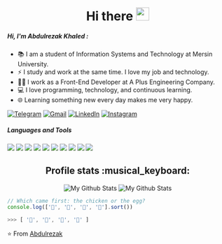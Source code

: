 <h1 align="Center" color="teal">  Hi there <img src="https://media.giphy.com/media/WUlplcMpOCEmTGBtBW/giphy.gif" width="30"> </h1>

##### Hi, I'm Abdulrezak Khaled :

- 📚 I am a student of Information Systems and Technology at Mersin University.
- ⚡ I study and work at the same time. I love my job and technology.
- 👨‍💻 I work as a Front-End Developer at A Plus Engineering Company.
- 💻 I love programming, technology, and continuous learning.
- 🌐 Learning something new every day makes me very happy.



[![Telegram](https://img.shields.io/badge/-TELEGRAM-2CA5E0?style=for-the-badge&logo=telegram&logoColor=white)](https://t.me/ax729)
[![Gmail](https://img.shields.io/badge/-GMAIL-D14836?style=for-the-badge&logo=gmail&logoColor=white)](mailto:abdulrezak.khaled@gmail.com)
[![LinkedIn](https://img.shields.io/badge/-LINKEDIN-0077B5?style=for-the-badge&logo=linkedin&logoColor=white)](https://www.linkedin.com/in/abdulrezak-khaled)
[![Instagram](https://img.shields.io/badge/Instagram-E4405F?style=for-the-badge&logo=instagram&logoColor=white)](https://www.instagram.com/abodk7aled/)


##### Languages and Tools
<div style="display: inline-block;">
<img src = "https://img.shields.io/badge/-HTML5-E34F26?style=flat&logo=html5&logoColor=white"> 
<img src = "https://img.shields.io/badge/-CSS3-1572B6?style=flat&logo=css3&logoColor=white">
<img src="https://img.shields.io/badge/-Bootstrap-563D7C?style=flat&logo=bootstrap&logoColor=white">
<img src="https://img.shields.io/badge/-JavaScript-eed718?style=flat&logo=javascript&logoColor=ffffff">
<img src="https://img.shields.io/badge/-React-000000?style=flat&logo=react&logoColor=00c8ff">
<img src="https://img.shields.io/badge/-Node.js-3C873A?style=flat&logo=Node.js&logoColor=white">
<img src="http://img.shields.io/badge/-Git-F1502F?style=flat&logo=git&logoColor=FFFFFF">
<img src="http://img.shields.io/badge/-Github-000000?style=flat&logo=github&logoColor=FFFFFF">
<img src="https://img.shields.io/badge/-%20C++-659ad2?style=flat&logo=2B%2B&logoColor=ffffff">
<img src="https://img.shields.io/badge/-Python-black?style=flat&logo=python&logoColor=white"> 
</div>


<h2 align="center">Profile stats :musical_keyboard:</h2>

<p align="center" margin="10px">
<img align="center" src="https://github-readme-stats.vercel.app/api/top-langs/?username=Abodk7aled&layout=compact&theme=radical" alt="My Github Stats">
<img align="center" src="https://github-readme-stats.vercel.app/api?username=Abodk7aled&&show_icons=true&theme=radical&count_private=true&include_all_commits=true" alt="My Github Stats">
</p>



```javascript
// Which came first: the chicken or the egg?
console.log(['🥚', '🐣', '🐥', '🐔'].sort())

>>> [ '🐔', '🐣', '🐥', '🥚' ]
```

⭐️ From [Abdulrezak](https://github.com/Abodk7aled)
